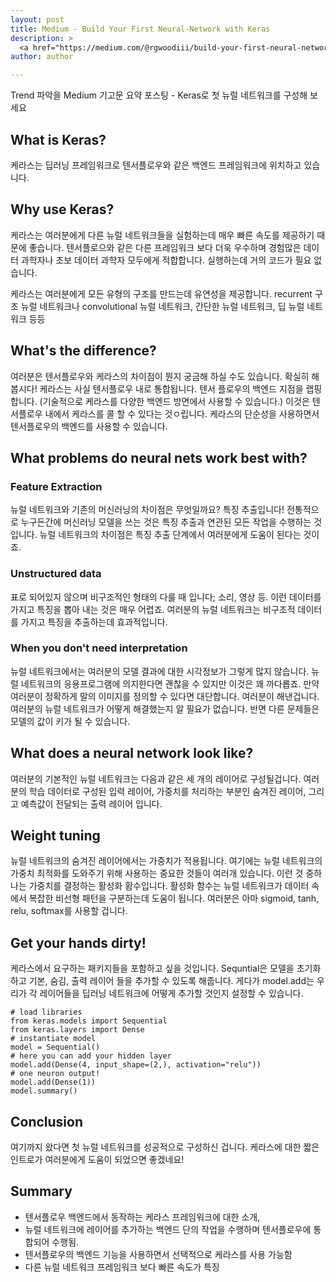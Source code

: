```yaml
---
layout: post
title: Medium - Build Your First Neural-Network with Keras
description: >
  <a href="https://medium.com/@rgwoodiii/build-your-first-neural-network-with-keras-a58bc62cdb51">원문 - Robert Wood</a>
author: author

---
```

Trend 파악을 Medium 기고문 요약 포스팅 - Keras로 첫 뉴럴 네트워크를 구성해 보세요

## What is Keras?
케라스는 딥러닝 프레임워크로 텐서플로우와 같은 백엔드 프레임워크에 위치하고 있습니다.

## Why use Keras?
케라스는 여러분에게 다른 뉴럴 네트워크들을 실험하는데 매우 빠른 속도를 제공하기 때문에 좋습니다. 텐서플로으와 같은 다른 프레임워크 보다 더욱 우수하며 경험많은 데이터 과학자나 초보 데이터 과학자 모두에게 적합합니다. 실행하는데 거의 코드가 필요 없습니다.

케라스는 여러분에게 모든 유형의 구조를 만드는데 유연성을 제공합니다. recurrent 구조 뉴럴 네트워크나 convolutional 뉴럴 네트워크, 간단한 뉴럴 네트워크, 딥 뉴럴 네트워크 등등

## What's the difference?
여러분은 텐서플로우와 케라스의 차이점이 뭔지 궁금해 하실 수도 있습니다. 확실히 해봅시다! 케라스는 사실 텐서플로우 내로 통합됩니다. 텐서 플로우의 백엔드 지점을 랩핑합니다. (기술적으로 케라스를 다양한 백엔드 방면에서 사용할 수 있습니다.) 이것은 텐서플로우 내에서 케라스를 콜 할 수 있다는 것ㅇ립니다. 케라스의 단순성을 사용하면서 텐서플로우의 백엔드를 사용할 수 있습니다.

## What problems do neural nets work best with?

### Feature Extraction
뉴럴 네트워크와 기존의 머신러닝의 차이점은 무엇일까요? 특징 추출입니다! 전통적으로 누구든간에 머신러닝 모델을 쓰는 것은 특징 추출과 연관된 모든 작업을 수행하는 것입니다. 뉴럴 네트워크의 차이점은 특징 추출 단계에서 여러분에게 도움이 된다는 것이죠.

### Unstructured data
표로 되어있지 않으며 비구조적인 형태의 다룰 때 입니다; 소리, 영상 등. 이런 데이터를 가지고 특징을 뽑아 내는 것은 매우 어렵죠. 여러분의 뉴럴 네트워크는 비구조적 데이터를 가지고 특징을 추출하는데 효과적입니다.

### When you don't need interpretation
뉴럴 네트워크에서는 여러분의 모델 결과에 대한 시각정보가 그렇게 많지 않습니다. 뉴럴 네트워크의 응용프로그램에 의지한다면 괜찮을 수 있지만 이것은 꽤 까다롭죠. 만약 여러분이 정확하게 말의 이미지를 정의할 수 있다면 대단합니다. 여러분이 해낸겁니다. 여러분의 뉴럴 네트워크가 어떻게 해결했는지 알 필요가 없습니다. 반면 다른 문제들은 모델의 값이 키가 될 수 있습니다.

## What does a neural network look like?
여러분의 기본적인 뉴럴 네트워크는 다음과 같은 세 개의 레이어로 구성될겁니다. 여러분의 학습 데이터로 구성된 입력 레이어, 가중치를 처리하는 부분인 숨겨진 레이어, 그리고 예측값이 전달되는 출력 레이어 입니다.

## Weight tuning
뉴럴 네트워크의 숨겨진 레이어에서는 가중치가 적용됩니다. 여기에는 뉴럴 네트워크의 가중치 최적화를 도와주기 위해 사용하는 중요한 것들이 여러개 있습니다. 이런 것 중하나는 가중치를 결정하는 활성화 홤수입니다. 활성화 함수는 뉴럴 네트워크가 데이터 속에서 복잡한 비선형 패턴을 구분하는데 도움이 됩니다. 여러분은 아마 sigmoid, tanh, relu, softmax를 사용할 겁니다.

## Get your hands dirty!
케라스에서 요구하는 패키지들을 포함하고 싶을 것입니다. Sequntial은 모델을 초기화 하고 기본, 숨김, 출력 레이어 들을 추가할 수 있도록 해줍니다. 게다가 model.add는 우리가 각 레이어들을 딥러닝 네트워크에 어떻게 추가할 것인지 설정할 수 있습니다.

```
# load libraries
from keras.models import Sequential
from keras.layers import Dense
# instantiate model
model = Sequential()
# here you can add your hidden layer
model.add(Dense(4, input_shape=(2,), activation="relu"))
# one neuron output!
model.add(Dense(1))
model.summary()
```

## Conclusion
여기까지 왔다면 첫 뉴럴 네트워크를 성공적으로 구성하신 겁니다. 케라스에 대한 짧은 인트로가 여러분에게 도움이 되었으면 좋겠네요!

## Summary
* 텐서플로우 백엔드에서 동작하는 케라스 프레임워크에 대한 소개,
* 뉴럴 네트워크에 레이어를 추가하는 백엔드 단의 작업을 수행하며 텐서플로우에 통합되어 수행됨.
* 텐서플로우의 백엔드 기능을 사용하면서 선택적으로 케라스를 사용 가능함
* 다른 뉴럴 네트워크 프레임워크 보다 빠른 속도가 특징
